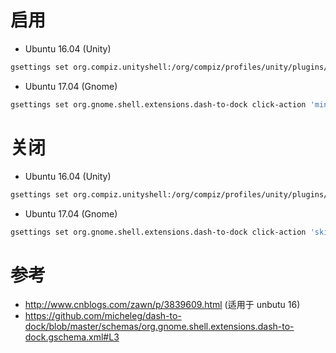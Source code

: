 # 启用
- Ubuntu 16.04 (Unity)
``` bash
gsettings set org.compiz.unityshell:/org/compiz/profiles/unity/plugins/unityshell/ launcher-minimize-window true
```

- Ubuntu 17.04 (Gnome)
``` bash
gsettings set org.gnome.shell.extensions.dash-to-dock click-action 'minimize'
```

# 关闭
- Ubuntu 16.04 (Unity)
``` bash
gsettings set org.compiz.unityshell:/org/compiz/profiles/unity/plugins/unityshell/ launcher-minimize-window false
```

- Ubuntu 17.04 (Gnome)
``` bash
gsettings set org.gnome.shell.extensions.dash-to-dock click-action 'skip'
```


# 参考
- http://www.cnblogs.com/zawn/p/3839609.html (适用于 unbutu 16)
- https://github.com/micheleg/dash-to-dock/blob/master/schemas/org.gnome.shell.extensions.dash-to-dock.gschema.xml#L3
